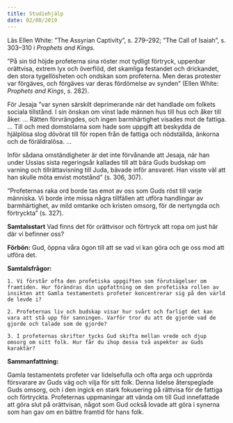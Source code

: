 ```yaml
---
title: Studiehjälp 
date: 02/08/2019
---
```


Läs Ellen White: ”The Assyrian Captivity”, s. 279–292; ”The Call of Isaiah”, s. 303–310 i _Prophets and Kings._

”På sin tid höjde profeterna sina röster mot tydligt förtryck, uppenbar orättvisa, extrem lyx och överflöd, det skamliga festandet och drickandet, den stora tygellösheten och ondskan som profeterna. Men deras protester var förgäves, och förgäves var deras fördömelse av synden” (Ellen White: _Prophets and Kings_, s. 282).

För Jesaja ”var synen särskilt deprimerande när det handlade om folkets sociala tillstånd. I sin önskan om vinst lade männen hus till hus och åker till åker. … Rätten förvrängdes, och ingen barmhärtighet visades mot de fattiga. … Till och med domstolarna som hade som uppgift att beskydda de hjälplösa slog dövörat till för ropen från de fattiga och nödställda, änkorna och de föräldralösa. …

Inför sådana omständigheter är det inte förvånande att Jesaja, när han under Ussias sista regeringsår kallades till att bära Guds budskap om varning och tillrättavisning till Juda, bävade inför ansvaret. Han visste väl att han skulle möta envist motstånd” (s. 306, 307).

”Profeternas raka ord borde tas emot av oss som Guds röst till varje människa. Vi borde inte missa några tillfällen att utföra handlingar av barmhärtighet, av mild omtanke och kristen omsorg, för de nertyngda och förtryckta” (s. 327).

**Samtalsstart** Vad finns det för orättvisor och förtryck att ropa om just här där vi befinner oss? 

**Förbön:** Gud, öppna våra ögon till att se vad vi kan göra och ge oss mod att utföra det.

**Samtalsfrågor:**

`1. Vi förstår ofta den profetiska uppgiften som förutsägelser om framtiden. Hur förändras din uppfattning om den profetiska rollen av insikten att Gamla testamentets profeter koncentrerar sig på den värld de levde i?`

`2. Profeternas liv och budskap visar hur svårt och farligt det kan vara att stå upp för sanningen. Varför tror du att de gjorde vad de gjorde och talade som de gjorde?`

`3. I profeternas skrifter tycks Gud skifta mellan vrede och djup omsorg om sitt folk. Hur får du ihop dessa två aspekter av Guds karaktär?`

**Sammanfattning:**

Gamla testamentets profeter var lidelsefulla och ofta arga och upprörda försvarare av Guds väg och vilja för sitt folk. Denna lidelse återspeglade Guds omsorg, och i den ingick en stark fokusering på rättvisa för de fattiga och förtryckta. Profeternas uppmaningar att vända om till Gud innefattade att göra slut på orättvisan, något som Gud också lovade att göra i synerna som han gav om en bättre framtid för hans folk.
